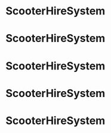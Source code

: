 # ScooterHireSystem
# ScooterHireSystem
# ScooterHireSystem
# ScooterHireSystem
# ScooterHireSystem
